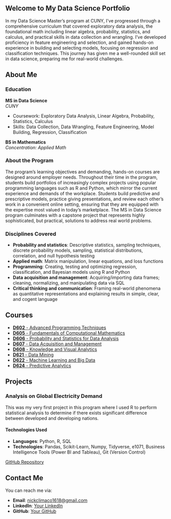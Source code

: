 ## Welcome to My Data Science Portfolio
In my Data Science Master’s program at CUNY, I’ve progressed through a comprehensive curriculum that covered exploratory data analysis, the foundational math including linear algebra, probability, statistics, and calculus, and practical skills in data collection and wrangling. I’ve developed proficiency in feature engineering and selection, and gained hands-on experience in building and selecting models, focusing on regression and classification techniques. This journey has given me a well-rounded skill set in data science, preparing me for real-world challenges.

## About Me

### Education
**MS in Data Science**  
*CUNY*  
- Coursework: Exploratory Data Analysis, Linear Algebra, Probability, Statistics, Calculus
- Skills: Data Collection, Data Wrangling, Feature Engineering, Model Building, Regression, Classification

**BS in Mathematics**  
*Concentration: Applied Math*

### About the Program
The program’s learning objectives and demanding, hands-on courses are designed around employer needs. Throughout their time in the program, students build portfolios of increasingly complex projects using popular programming languages such as R and Python, which mirror the current experience and demands of the workplace. Students build predictive and prescriptive models, practice giving presentations, and review each other’s work in a convenient online setting, ensuring that they are equipped with the expertise most valued in today’s marketplace. The MS in Data Science program culminates with a capstone project that represents highly sophisticated, but practical, solutions to address real world problems.

### Disciplines Covered
- **Probability and statistics**: Descriptive statistics, sampling techniques, discrete probability models, sampling, statistical distributions, correlation, and null hypothesis testing
- **Applied math**: Matrix manipulation, linear equations, and loss functions
- **Programming**: Creating, testing and optimizing regression, classification, and Bayesian models using R and Python
- **Data acquisition and management**: Acquiring/importing data frames; cleaning, normalizing, and manipulating data via SQL
- **Critical thinking and communication**: Framing real-world phenomena as quantitative representations and explaining results in simple, clear, and cogent language

## Courses
- [**D602** - Advanced Programming Techniques](https://github.com/NickAMC/NickAMC.github.io/tree/main/D602-S23)
- [**D605** - Fundamentals of Computational Mathematics](https://github.com/NickAMC/NickAMC.github.io/tree/main/D605-F23)
- [**D606** - Probability and Statistics for Data Analysis](https://github.com/NickAMC/NickAMC.github.io/tree/main/D606-S23)
- [**D607** - Data Acquisition and Management](https://github.com/NickAMC/NickAMC.github.io/tree/main/D607-S23)
- [**D608** - Knowledge and Visual Analytics](https://github.com/NickAMC/NickAMC.github.io/tree/main/D608-S23)
- [**D621** - Data Mining](https://github.com/NickAMC/NickAMC.github.io/tree/main/D621-S23)
- [**D622** - Machine Learning and Big Data](https://github.com/NickAMC/NickAMC.github.io/tree/main/D622-S23)
- [**D624** - Predictive Analytics](https://github.com/NickAMC/NickAMC.github.io/tree/main/DATA_624_S24)

## Projects

### Analysis on Global Electricity Demand
This was my very first project in this program where I used R to perform statistical analysis to determine if there exists significant difference between developed and developing nations.

#### Technologies Used
- **Languages**: Python, R, SQL
- **Technologies**: Pandas, Scikit-Learn, Numpy, Tidyverse, e1071, Business Intelligence Tools (Power BI and Tableau), Git (Version Control)

[GitHub Repository](https://github.com/nickamc/project-repo)

## Contact Me

You can reach me via:
- **Email**: [nickclimaco1618@gmail.com](mailto:nickclimaco1618@gmail.com)
- **LinkedIn**: [Your LinkedIn](https://linkedin.com/in/yourprofile)
- **GitHub**: [Your GitHub](https://github.com/nickamc)